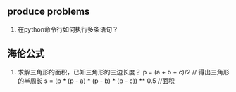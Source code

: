 ## produce problems
1. 在python命令行如何执行多条语句？

## 海伦公式
1. 求解三角形的面积，已知三角形的三边长度？
p = (a + b + c)/2   // 得出三角形的半周长
s = (p * (p - a) * (p - b) * (p - c)) ** 0.5  //面积
